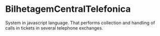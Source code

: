 # BilhetagemCentralTelefonica
System in javascript language. That performs collection and handling of calls in tickets in several telephone exchanges.
